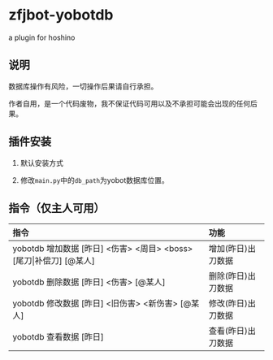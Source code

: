 # zfjbot-yobotdb

a plugin for hoshino

## 说明

数据库操作有风险，一切操作后果请自行承担。

作者自用，是一个代码废物，我不保证代码可用以及不承担可能会出现的任何后果。

## 插件安装

1. 默认安装方式

2. 修改`main.py`中的`db_path`为yobot数据库位置。

## 指令（仅主人可用）

| 指令 | 功能 |
| :- | :- |
| yobotdb 增加数据 [昨日] <伤害> <周目> \<boss\> [尾刀\|补偿刀] [@某人] | 增加(昨日)出刀数据 |
| yobotdb 删除数据 [昨日] <伤害> [@某人] | 删除(昨日)出刀数据 |
| yobotdb 修改数据 [昨日] <旧伤害> <新伤害> [@某人] | 修改(昨日)出刀数据 |
| yobotdb 查看数据 [昨日] | 查看(昨日)出刀数据|
